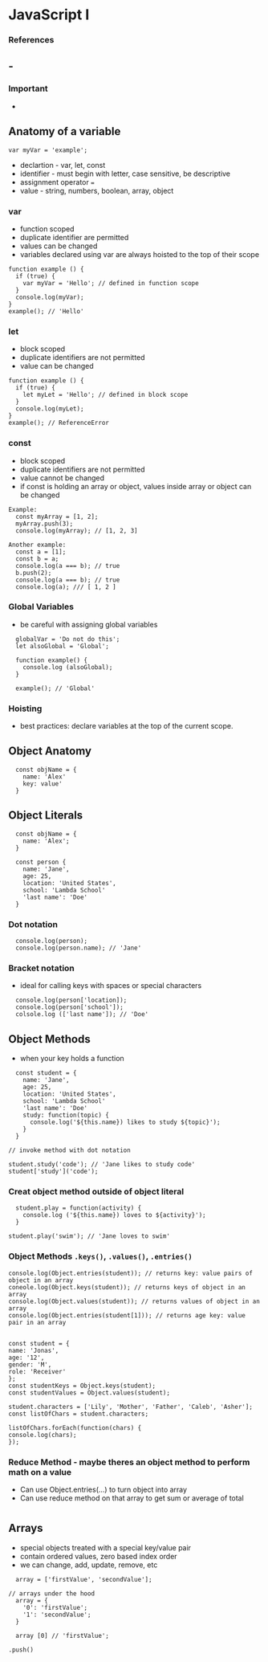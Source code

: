 # JavaScript I

### References

## -

### Important

-

## Anatomy of a variable

`var myVar = 'example';`

- declartion - var, let, const
- identifier - must begin with letter, case sensitive, be descriptive
- assignment operator `=`
- value - string, numbers, boolean, array, object

### var
- function scoped
- duplicate identifier are permitted
- values can be changed
- variables declared using var are always hoisted to the top of their scope

```
function example () {
  if (true) {
    var myVar = 'Hello'; // defined in function scope
  }
  console.log(myVar);
}
example(); // 'Hello'
```

### let
- block scoped
- duplicate identifiers are not permitted
- value can be changed

```
function example () {
  if (true) {
    let myLet = 'Hello'; // defined in block scope
  }
  console.log(myLet);
}
example(); // ReferenceError
```

### const
- block scoped
- duplicate identifiers are not permitted
- value cannot be changed
- if const is holding an array or object, values inside array or object can be changed

```
Example:
  const myArray = [1, 2];
  myArray.push(3);
  console.log(myArray); // [1, 2, 3]

Another example:
  const a = [1];
  const b = a;
  console.log(a === b); // true
  b.push(2);
  console.log(a === b); // true
  console.log(a); /// [ 1, 2 ]
```

### Global Variables
- be careful with assigning global variables

```
  globalVar = 'Do not do this';
  let alsoGlobal = 'Global';

  function example() {
    console.log (alsoGlobal);
  }

  example(); // 'Global'
```

### Hoisting
- best practices: declare variables at the top of the current scope.

## Object Anatomy
  ```
    const objName = {
      name: 'Alex'
      key: value'
    }
  ```

## Object Literals

```
  const objName = {
    name: 'Alex';
  }

  const person {
    name: 'Jane',
    age: 25,
    location: 'United States',
    school: 'Lambda School'
    'last name': 'Doe'
  }
```

### Dot notation
```
  console.log(person);
  console.log(person.name); // 'Jane'
```


### Bracket notation
- ideal for calling keys with spaces or special characters
```
  console.log(person['location]);
  console.log(person['school']);
  colsole.log (['last name']); // 'Doe'
```

## Object Methods
  - when your key holds a function

```
  const student = {
    name: 'Jane',
    age: 25,
    location: 'United States',
    school: 'Lambda School'
    'last name': 'Doe'
    study: function(topic) {
      console.log('${this.name}) likes to study ${topic}');
    }
  }

// invoke method with dot notation

student.study('code'); // 'Jane likes to study code'
student['study']('code'); 

```

### Creat object method outside of object literal
```
  student.play = function(activity) {
    console.log ('${this.name}) loves to ${activity}');
  }

student.play('swim'); // 'Jane loves to swim'
```

### Object Methods `.keys()`, `.values()`, `.entries()`
  ```
  console.log(Object.entries(student)); // returns key: value pairs of object in an array
  coneole.log(Object.keys(student)); // returns keys of object in an array
  console.log(Object.values(student)); // returns values of object in an array 
  console.log(Object.entries(student[1])); // returns age key: value pair in an array


const student = { 
  name: 'Jonas', 
  age: '12', 
  gender: 'M', 
  role: 'Receiver' 
};
const studentKeys = Object.keys(student);
const studentValues = Object.values(student);

student.characters = ['Lily', 'Mother', 'Father', 'Caleb', 'Asher'];
const listOfChars = student.characters;

listOfChars.forEach(function(chars) {
  console.log(chars);
});
  ```

### Reduce Method - maybe theres an object method to perform math on a value
  - Can use Object.entries(...) to turn object into array
  - Can use reduce method on that array to get sum or average of total

# 
## Arrays
  - special objects treated with a special key/value pair
  - contain ordered values, zero based index order 
  - we can change, add, update, remove, etc

```
  array = ['firstValue', 'secondValue'];

// arrays under the hood
  array = {
    '0': 'firstValue';
    '1': 'secondValue';
  }

  array [0] // 'firstValue';
```

`.push()`